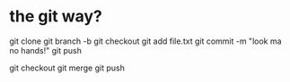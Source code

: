 # the git way?

git clone <repo>
git branch -b <branch>
git checkout <branch>
git add file.txt
git commit -m "look ma no hands!"
git push

git checkout <master>
git merge <branch>
git push
